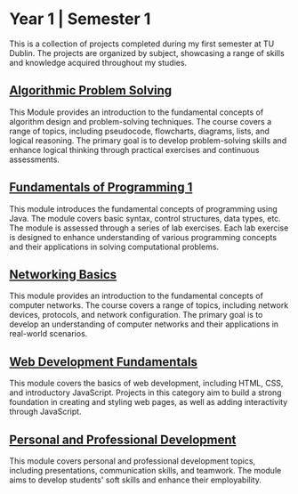 # Year 1 | Semester 1

This is a collection of projects completed during my first semester at TU Dublin. The projects are organized by subject, showcasing a range of skills and knowledge acquired throughout my studies.

## [Algorithmic Problem Solving](Algorithmic%20Problem%20Solving)

This Module provides an introduction to the fundamental concepts of algorithm design and problem-solving techniques. The course covers a range of topics, including pseudocode, flowcharts, diagrams, lists, and logical reasoning. The primary goal is to develop problem-solving skills and enhance logical thinking through practical exercises and continuous assessments.

## [Fundamentals of Programming 1](Fundamentals%20of%20Programming%201)

This module introduces the fundamental concepts of programming using Java. The module covers basic syntax, control structures, data types, etc. The module is assessed through a series of lab exercises. Each lab exercise is designed to enhance understanding of various programming concepts and their applications in solving computational problems.

## [Networking Basics](Networking%20Basics)

This module provides an introduction to the fundamental concepts of computer networks. The course covers a range of topics, including network devices, protocols, and network configuration. The primary goal is to develop an understanding of computer networks and their applications in real-world scenarios.

## [Web Development Fundamentals](Web%20Development%20Fundamentals)

This module covers the basics of web development, including HTML, CSS, and introductory JavaScript. Projects in this category aim to build a strong foundation in creating and styling web pages, as well as adding interactivity through JavaScript.

## [Personal and Professional Development](Personal%20and%20Professional%20Development)

This module covers personal and professional development topics, including presentations, communication skills, and teamwork. The module aims to develop students' soft skills and enhance their employability.
